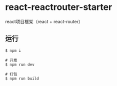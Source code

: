 # react-reactrouter-starter
react项目框架（react + react-router）

## 运行

    $ npm i
    
    # 开发
    $ npm run dev 
    
    # 打包
    $ npm run build
